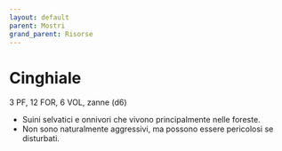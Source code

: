 ```yaml
---
layout: default
parent: Mostri
grand_parent: Risorse
---
```


# Cinghiale

3 PF, 12 FOR, 6 VOL, zanne (d6) 

- Suini selvatici e onnivori che vivono principalmente nelle foreste.
- Non sono naturalmente aggressivi, ma possono essere pericolosi se disturbati.